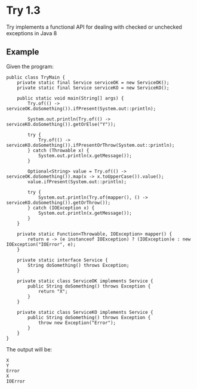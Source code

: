 # Try 1.3

Try implements a functional API for dealing with checked or unchecked exceptions in Java 8

## Example

Given the program:

	public class TryMain {
		private static final Service serviceOK = new ServiceOK();
		private static final Service serviceKO = new ServiceKO();
		
		public static void main(String[] args) {
			Try.of(() -> serviceOK.doSomething()).ifPresent(System.out::println);
	
			System.out.println(Try.of(() -> serviceKO.doSomething()).getOrElse("Y"));
	
			try {
				Try.of(() -> serviceKO.doSomething()).ifPresentOrThrow(System.out::println);
			} catch (Throwable x) {
				System.out.println(x.getMessage());
			}
	
			Optional<String> value = Try.of(() -> serviceOK.doSomething()).map(x -> x.toUpperCase()).value();
			value.ifPresent(System.out::println);
	
			try {
				System.out.println(Try.of(mapper(), () -> serviceKO.doSomething()).getOrThrow());
			} catch (IOException x) {
				System.out.println(x.getMessage());
			}
		}
	
		private static Function<Throwable, IOException> mapper() {
			return e -> (e instanceof IOException) ? (IOException)e : new IOException("IOError", e);
		}
		
		private static interface Service {
			String doSomething() throws Exception;
		}
		
		private static class ServiceOK implements Service {
			public String doSomething() throws Exception {
				return "X";
			}
		}
		
		private static class ServiceKO implements Service {
			public String doSomething() throws Exception {
				throw new Exception("Error");
			}
		}
	}

The output will be:

	X
	Y
	Error
	X
	IOError
